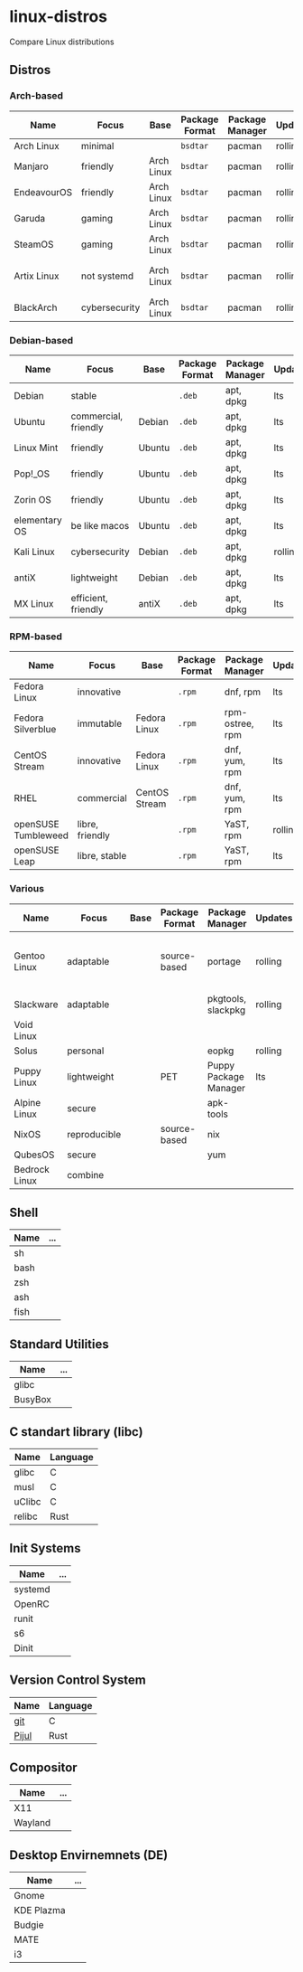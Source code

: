 # linux-distros
Compare Linux distributions

## Distros
### Arch-based
| Name         | Focus         | Base       | Package Format  | Package Manager | Updates | Kernel   | Init System              |
| ------------ | ------------- | ---------- | --------------- | --------------- | ------- | -------- | ------------------------ |
| Arch Linux   | minimal       |            | `bsdtar`        | pacman          | rolling | monolith | systemd                  |
| Manjaro      | friendly      | Arch Linux | `bsdtar`        | pacman          | rolling | monolith | systemd                  |
| EndeavourOS  | friendly      | Arch Linux | `bsdtar`        | pacman          | rolling | monolith | systemd                  |
| Garuda       | gaming        | Arch Linux | `bsdtar`        | pacman          | rolling | monolith | systemd                  |
| SteamOS      | gaming        | Arch Linux | `bsdtar`        | pacman          | rolling | monolith | systemd                  |
| Artix Linux  | not systemd   | Arch Linux | `bsdtar`        | pacman          | rolling | monolith | OpenRC, runit, s6, Dinit |
| BlackArch    | cybersecurity | Arch Linux | `bsdtar`        | pacman          | rolling | monolith | systemd                  |

### Debian-based
| Name          | Focus                | Base       | Package Format  | Package Manager | Updates | Kernel   | Init System              |
| ------------- | -------------------- | ---------- | --------------- | --------------- | ------- | -------- | ------------------------ |
| Debian        | stable               |            | `.deb`          | apt, dpkg       | lts     | monolith | systemd                  |
| Ubuntu        | commercial, friendly | Debian     | `.deb`          | apt, dpkg       | lts     | monolith | systemd                  |
| Linux Mint    | friendly             | Ubuntu     | `.deb`          | apt, dpkg       | lts     | monolith | systemd                  |
| Pop!\_OS      | friendly             | Ubuntu     | `.deb`          | apt, dpkg       | lts     | monolith | systemd                  |
| Zorin OS      | friendly             | Ubuntu     | `.deb`          | apt, dpkg       | lts     | monolith | systemd                  |
| elementary OS | be like macos        | Ubuntu     | `.deb`          | apt, dpkg       | lts     | monolith | systemd                  |
| Kali Linux    | cybersecurity        | Debian     | `.deb`          | apt, dpkg       | rolling | monolith | systemd                  |
| antiX         | lightweight          | Debian     | `.deb`          | apt, dpkg       | lts     | monolith | systemd                  |
| MX Linux      | efficient, friendly  | antiX      | `.deb`          | apt, dpkg       | lts     | monolith | systemd                  |

### RPM-based
| Name                | Focus           | Base          | Package Format  | Package Manager | Updates | Kernel   | Init System              |
| ------------------- | --------------- | ------------- | --------------- | --------------- | ------- | -------- | ------------------------ |
| Fedora Linux        | innovative      |               | `.rpm`          | dnf, rpm        | lts     | monolith | systemd                  |
| Fedora Silverblue   | immutable       | Fedora Linux  | `.rpm`          | rpm-ostree, rpm | lts     | monolith | systemd                  |
| CentOS Stream       | innovative      | Fedora Linux  | `.rpm`          | dnf, yum, rpm   | lts     | monolith | systemd                  |
| RHEL                | commercial      | CentOS Stream | `.rpm`          | dnf, yum, rpm   | lts     | monolith | systemd                  |
| openSUSE Tumbleweed | libre, friendly |               | `.rpm`          | YaST, rpm       | rolling | monolith | systemd                  |
| openSUSE Leap       | libre, stable   |               | `.rpm`          | YaST, rpm       | lts     | monolith | systemd                  |

### Various
| Name          | Focus         | Base       | Package Format  | Package Manager       | Updates | Kernel   | Init System                          |
| ------------- | ------------- | ---------- | --------------- | --------------------- | ------- | -------- | ------------------------------------ |
| Gentoo Linux  | adaptable     |            | source-based    | portage               | rolling | monolith | OpenRc, runit, s6, sysvinit, systemd |
| Slackware     | adaptable     |            |                 | pkgtools, slackpkg    | rolling | monolith | custom                               |
| Void Linux    |               |            |                 |                       |         |          |                                      |
| Solus         | personal      |            |                 | eopkg                 | rolling | monolith | systemd                              |
| Puppy Linux   | lightweight   |            | PET             | Puppy Package Manager | lts     | monolith | Busybox init                         |
| Alpine Linux  | secure        |            |                 | apk-tools             |         |          | OpenRc                               |
| NixOS         | reproducible  |            | source-based    | nix                   |         |          |                                      |
| QubesOS       | secure        |            |                 | yum                   |         | micro    |                                      |
| Bedrock Linux | combine       |            |                 |                       |         |          |                                      |


## Shell
| Name    | ... |
| ------- | --- |
| sh      |     |
| bash    |     |
| zsh     |     |
| ash     |     |
| fish    |     |

## Standard Utilities
| Name    | ... |
| ------- | --- |
| glibc   |     |
| BusyBox |     |


## C standart library (libc)
| Name    | Language |
| ------- | -------- |
| glibc   | C        |
| musl    | C        |
| uClibc  | C        |
| relibc  | Rust     |


## Init Systems
| Name    | ... |
| ------- | --- |
| systemd |     |
| OpenRC  |     |
| runit   |     |
| s6      |     |
| Dinit   |     |


## Version Control System
| Name                        | Language |
| --------------------------- | -------- |
| [git](https://git-scm.com/) | C        |
| [Pijul](https://pijul.org/) | Rust     |


## Compositor
| Name    | ... |
| ------- | --- |
| X11     |     |
| Wayland |     |

## Desktop Envirnemnets (DE)
| Name       | ... |
| ---------- | --- |
| Gnome      |     |
| KDE Plazma |     |
| Budgie     |     |
| MATE       |     |
| i3         |     |

